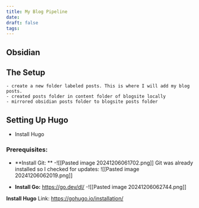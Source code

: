 ```yaml
---
title: My Blog Pipeline
date: 
draft: false
tags:
---
```


## Obsidian
## The Setup
	- create a new folder labeled posts. This is where I will add my blog posts.
	- created posts folder in content folder of blogsite locally
	- mirrored obsidian posts folder to blogsite posts folder

## Setting Up Hugo
- Install Hugo

### Prerequisites: 
- **Install Git: **
-![[Pasted image 20241206061702.png]]
Git was already installed so I checked for updates:
![[Pasted image 20241206062019.png]]

- **Install Go:** https://go.dev/dl/
-![[Pasted image 20241206062744.png]]

**Install Hugo**
Link: https://gohugo.io/installation/


